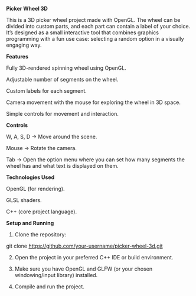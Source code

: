 **Picker Wheel 3D**

This is a 3D picker wheel project made with OpenGL. The wheel can be divided into custom parts, and each part can contain a label of your choice. It’s designed as a small interactive tool that combines graphics programming with a fun use case: selecting a random option in a visually engaging way.

**Features**

Fully 3D-rendered spinning wheel using OpenGL.

Adjustable number of segments on the wheel.

Custom labels for each segment.

Camera movement with the mouse for exploring the wheel in 3D space.

Simple controls for movement and interaction.

**Controls**

W, A, S, D → Move around the scene.

Mouse → Rotate the camera.

Tab → Open the option menu where you can set how many segments the wheel has and what text is displayed on them.

**Technologies Used**

OpenGL (for rendering).

GLSL shaders.

C++ (core project language).

**Setup and Running**

1. Clone the repository:

git clone https://github.com/your-username/picker-wheel-3d.git

2. Open the project in your preferred C++ IDE or build environment.

3. Make sure you have OpenGL and GLFW (or your chosen windowing/input library) installed.

4. Compile and run the project.
